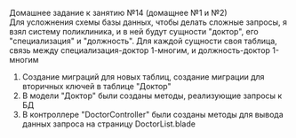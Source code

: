 Домашнее задание к занятию №14 (домащнее №1 и №2) <br>
Для усложнения схемы базы данных, чтобы делать сложные запросы, я взял систему поликлиника, и в ней будут сущности "доктор", его "специализация" и "должность". Для каждой сущности своя таблица, связь между специализация-доктор 1-многим, и должность-доктор 1-многим <br>
1. Создание миграций для новых таблиц, создание миграции для вторичных ключей в таблице "Доктор" <br>
2. В модели "Доктор" были созданы методы, реализующие запросы к БД
3. В контроллере "DoctorController" были созданы методы для вывода данных запроса на страницу DoctorList.blade
